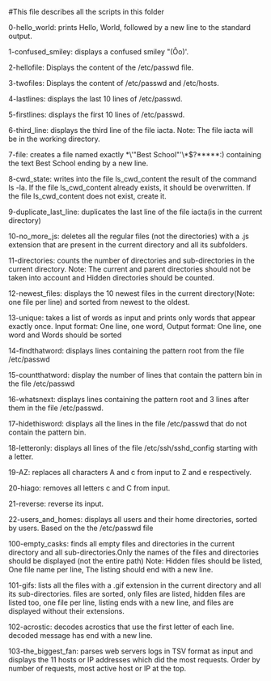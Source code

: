 #This file describes all the scripts in this folder

0-hello_world: prints Hello, World, followed by a new line to the standard output.

1-confused_smiley:  displays a confused smiley "(Ôo)'.

2-hellofile: Displays the content of the /etc/passwd file.

3-twofiles: Displays the content of /etc/passwd and /etc/hosts.

4-lastlines: displays the last 10 lines of /etc/passwd.

5-firstlines: displays the first 10 lines of /etc/passwd.

6-third_line: displays the third line of the file iacta. Note: The file iacta will be in the working directory.

7-file: creates a file named exactly \*\\'"Best School"\'\\*$\?\*\*\*\*\*:) containing the text Best School ending by a new line.

8-cwd_state: writes into the file ls_cwd_content the result of the command ls -la. If the file ls_cwd_content already exists, it should be overwritten. If the file ls_cwd_content does not exist, create it.

9-duplicate_last_line: duplicates the last line of the file iacta(is in the current directory)

10-no_more_js: deletes all the regular files (not the directories) with a .js extension that are present in the current directory and all its subfolders.

11-directories: counts the number of directories and sub-directories in the current directory. Note: The current and parent directories should not be taken into account and Hidden directories should be counted.

12-newest_files: displays the 10 newest files in the current directory(Note: one file per line) and sorted from newest to the oldest.

13-unique:  takes a list of words as input and prints only words that appear exactly once. Input format: One line, one word, Output format: One line, one word and Words should be sorted

14-findthatword: displays lines containing the pattern root from the file /etc/passwd

15-countthatword: display the number of lines that contain the pattern bin in the file /etc/passwd

16-whatsnext: displays lines containing the pattern root and 3 lines after them in the file /etc/passwd.

17-hidethisword: displays all the lines in the file /etc/passwd that do not contain the pattern bin.

18-letteronly: displays all lines of the file /etc/ssh/sshd_config starting with a letter.

19-AZ: replaces all characters A and c from input to Z and e respectively.

20-hiago: removes all letters c and C from input.

21-reverse: reverse its input.

22-users_and_homes: displays all users and their home directories, sorted by users. Based on the the /etc/passwd file

100-empty_casks: finds all empty files and directories in the current directory and all sub-directories.Only the names of the files and directories should be displayed (not the entire path) Note: Hidden files should be listed, One file name per line, The listing should end with a new line.

101-gifs: lists all the files with a .gif extension in the current directory and all its sub-directories. files are sorted, only files are listed, hidden files are listed too, one file per line, listing ends with a new line, and files are displayed without their extensions.

102-acrostic: decodes acrostics that use the first letter of each line. decoded message has end with a new line.

103-the_biggest_fan: parses web servers logs in TSV format as input and displays the 11 hosts or IP addresses which did the most requests. Order by number of requests, most active host or IP at the top.
